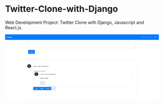 # Twitter-Clone-with-Django

Web Development Project: Twitter Clone with Django, Javascript and React.js.

![inception](/static/media/itweet.JPG)